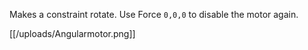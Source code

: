Makes a constraint rotate. Use Force `0,0,0` to disable the motor again.

[[/uploads/Angularmotor.png]]